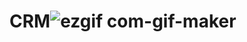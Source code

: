 # CRM![ezgif com-gif-maker](https://user-images.githubusercontent.com/79249157/141754636-d6d17ebd-2f89-4e50-9add-26adc3cb9ee8.gif)
